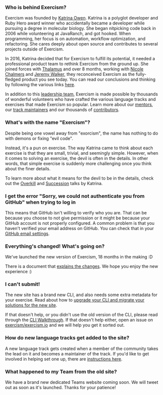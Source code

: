 ### Who is behind Exercism?

Exercism was founded by [Katrina Owen](http://www.kytrinyx.com/). Katrina is a polyglot developer and Ruby Hero award winner who accidentally became a developer while pursuing a degree in molecular biology. She began nitpicking code back in 2006 while volunteering at JavaRanch, and got hooked. When programming, her focus is on automation, workflow optimization, and refactoring. She cares deeply about open source and contributes to several projects outside of Exercism.

In 2016, Katrina decided that for Exercism to fulfill its potential, it needed a professional product team to rethink Exercism from the ground up. She joined forces with [Thalamus](http://thalamus.ai) and over 8 months, working with [Nicole Chalmers](https://twitter.com/n_chalmers) and [Jeremy Walker](https://twitter.com/iHiD), they reconceived Exercism as the fully-fledged product you see today. You can read our conclusions and thinking by following the various links [here](https://github.com/exercism/docs/blob/master/about/conception/README.md).

In addition to this [leadership team](/team), Exercism is made possible by thousands of wonderful volunteers who have crafted the various language tracks and exercises that made Exercism so popular. Learn more about our [mentors](/team/mentors), our [track maintainers](/team/maintainers) and our thousands of [contributors](/team/contributors). 

### What's with the name "Exercism"?

Despite being one vowel away from "exorcism", the name has nothing to do with demons or fixing "evil code".

Instead, it's a pun on exercise. The way Katrina came to think about each exercise is that they are small, trivial, and seemingly simple. However, when it comes to solving an exercise, the devil is often in the details. In other words, that simple exercise is suddenly more challenging once you think about the finer details.

To learn more about what it means for the devil to be in the details, check out the
[Overkill](http://www.kytrinyx.com/talks/overkill) and 
[Succession](http://www.kytrinyx.com/talks/succession) talks by Katrina.

### I get the error "Sorry, we could not authenticate you from GitHub" when trying to log in

This means that GitHub isn't willing to verify who you are. That can be because you choose to not give permission or it might be because your GitHub account is not properly configured. A common problem is that you haven't verified your email address on GitHub. You can check that in your [GitHub email settings](https://github.com/settings/emails).

### Everything's changed! What's going on?

We've launched the new version of Exercism, 18 months in the making :D

There is a document that [explains the changes](/about-v1-to-v2). We hope you enjoy the new experience :)

### I can't submit!

The new site has a brand new CLI, and also needs some extra metadata for your exercise. Read about how to [upgrade your CLI and migrate your solutions for the new site](/cli-v1-to-v2).

If that doesn't help, or you didn't use the old version of the CLI, please read through the [CLI Walkthrough](https://exercism.io/cli-walkthrough). If that doesn't help either, open an issue on [exercism/exercism.io](https://github.com/exercism/exercism.io) and we will help you get it sorted out.

### How do new language tracks get added to the site?

A new language track gets created when a member of the community takes the lead on it and becomes a maintainer of the track. If you'd like to get involved in helping set one up, there are [instructions here](https://github.com/exercism/request-new-language-track/blob/master/README.md).

### What happened to my Team from the old site?

We have a brand new dedicated Teams website coming soon. We will tweet out as soon as it's launched. Thanks for your patience!
